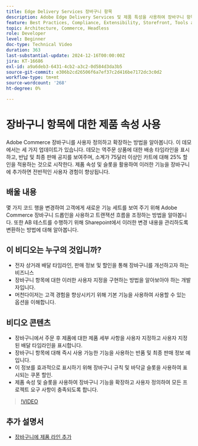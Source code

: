 ```yaml
---
title: Edge Delivery Services 장바구니 항목
description: Adobe Edge Delivery Services 및 제품 특성을 사용하여 장바구니 항목에 대한 새 정보를 표시하는 방법에 대해 알아봅니다.
feature: Best Practices, Compliance, Extensibility, Storefront, Tools and External Services
topic: Architecture, Commerce, Headless
role: Developer
level: Beginner
doc-type: Technical Video
duration: 363
last-substantial-update: 2024-12-16T00:00:00Z
jira: KT-16686
exl-id: a9a6deb3-6431-4cb2-a3c2-0d584d3da3b5
source-git-commit: e306b2cd26506f6a7ef37c2d416be7172dc3c0d2
workflow-type: tm+mt
source-wordcount: '268'
ht-degree: 0%

---
```


# 장바구니 항목에 대한 제품 속성 사용

Adobe Commerce 장바구니를 사용자 정의하고 확장하는 방법을 알아봅니다. 이 데모에서는 세 가지 업데이트가 있습니다.  데모는 역주문 상품에 대한 배송 타임라인을 표시하고, 반납 및 최종 판매 공지를 보여주며, 소계가 75달러 이상인 카트에 대해 25% 할인을 적용하는 것으로 시작한다. 제품 속성 및 슬롯을 활용하여 이러한 기능을 장바구니에 추가하면 전반적인 사용자 경험이 향상됩니다.

## 배울 내용

몇 가지 코드 행을 변경하여 고객에게 새로운 기능 세트를 보여 주기 위해 Adobe Commerce 장바구니 드롭인을 사용하고 트랜잭션 흐름을 조정하는 방법을 알아봅니다.  또한 AB 테스트를 수행하기 위해 Sharepoint에서 이러한 변경 내용을 관리하도록 변환하는 방법에 대해 알아봅니다.

## 이 비디오는 누구의 것입니까?

* 전자 상거래 배달 타임라인, 판매 정보 및 할인을 통해 장바구니를 개선하고자 하는 비즈니스
* 장바구니 항목에 대한 이러한 사용자 지정을 구현하는 방법을 알아보아야 하는 개발자입니다.
* 머천다이저는 고객 경험을 향상시키기 위해 기본 기능을 사용하여 사용할 수 있는 옵션을 이해합니다.

## 비디오 콘텐츠

* 장바구니에서 주문 후 제품에 대한 제품 세부 사항을 사용자 지정하고 사용자 지정된 배달 타임라인을 표시합니다.
* 장바구니 항목에 대해 즉시 사용 가능한 기능을 사용하는 반품 및 최종 판매 정보 예입니다.
* 이 정보를 효과적으로 표시하기 위해 장바구니 규칙 및 바닥글 슬롯을 사용하여 표시되는 쿠폰 할인.
* 제품 속성 및 슬롯을 사용하여 장바구니 기능을 확장하고 사용자 정의하여 모든 프로젝트 요구 사항이 충족되도록 합니다.

>[!VIDEO](https://video.tv.adobe.com/v/3441114?learn=on)


## 추가 설명서

* [장바구니에 제품 라인 추가](https://experienceleague.adobe.com/developer/commerce/storefront/dropins/cart/tutorials/add-product-lines-to-cart-summary/)